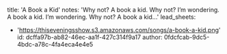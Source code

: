 title: 'A Book a Kid'
notes: 'Why not? A book a kid. Why not? I’m wondering. A book a kid. I’m wondering. Why not? A book a kid...'
lead_sheets:
  - 'https://thiseveningsshow.s3.amazonaws.com/songs/a-book-a-kid.png'
id: dcffa97b-ab82-46ec-aa1f-427c314f9a17
author: 0fdcfcab-9dc5-4bdc-a78c-4fa4eca4e4e5
